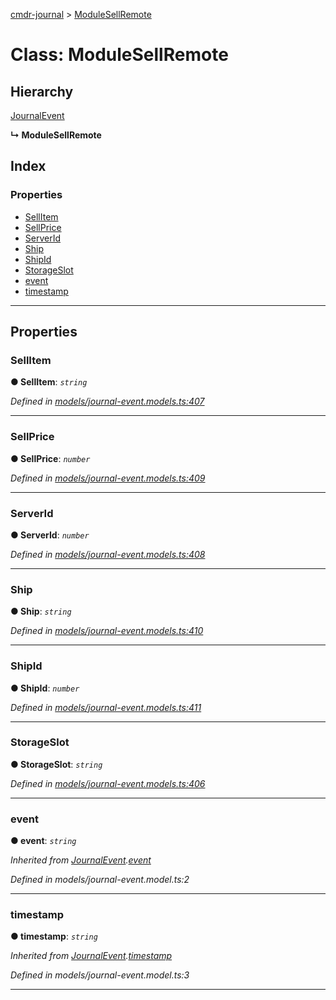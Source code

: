 [cmdr-journal](../README.md) > [ModuleSellRemote](../classes/modulesellremote.md)



# Class: ModuleSellRemote

## Hierarchy


 [JournalEvent](journalevent.md)

**↳ ModuleSellRemote**







## Index

### Properties

* [SellItem](modulesellremote.md#sellitem)
* [SellPrice](modulesellremote.md#sellprice)
* [ServerId](modulesellremote.md#serverid)
* [Ship](modulesellremote.md#ship)
* [ShipId](modulesellremote.md#shipid)
* [StorageSlot](modulesellremote.md#storageslot)
* [event](modulesellremote.md#event)
* [timestamp](modulesellremote.md#timestamp)



---
## Properties
<a id="sellitem"></a>

###  SellItem

**●  SellItem**:  *`string`* 

*Defined in [models/journal-event.models.ts:407](https://github.com/chrisbruford/cmdr-journal/blob/52f6f4c/src/models/journal-event.models.ts#L407)*





___

<a id="sellprice"></a>

###  SellPrice

**●  SellPrice**:  *`number`* 

*Defined in [models/journal-event.models.ts:409](https://github.com/chrisbruford/cmdr-journal/blob/52f6f4c/src/models/journal-event.models.ts#L409)*





___

<a id="serverid"></a>

###  ServerId

**●  ServerId**:  *`number`* 

*Defined in [models/journal-event.models.ts:408](https://github.com/chrisbruford/cmdr-journal/blob/52f6f4c/src/models/journal-event.models.ts#L408)*





___

<a id="ship"></a>

###  Ship

**●  Ship**:  *`string`* 

*Defined in [models/journal-event.models.ts:410](https://github.com/chrisbruford/cmdr-journal/blob/52f6f4c/src/models/journal-event.models.ts#L410)*





___

<a id="shipid"></a>

###  ShipId

**●  ShipId**:  *`number`* 

*Defined in [models/journal-event.models.ts:411](https://github.com/chrisbruford/cmdr-journal/blob/52f6f4c/src/models/journal-event.models.ts#L411)*





___

<a id="storageslot"></a>

###  StorageSlot

**●  StorageSlot**:  *`string`* 

*Defined in [models/journal-event.models.ts:406](https://github.com/chrisbruford/cmdr-journal/blob/52f6f4c/src/models/journal-event.models.ts#L406)*





___

<a id="event"></a>

###  event

**●  event**:  *`string`* 

*Inherited from [JournalEvent](journalevent.md).[event](journalevent.md#event)*

*Defined in models/journal-event.model.ts:2*





___

<a id="timestamp"></a>

###  timestamp

**●  timestamp**:  *`string`* 

*Inherited from [JournalEvent](journalevent.md).[timestamp](journalevent.md#timestamp)*

*Defined in models/journal-event.model.ts:3*





___


